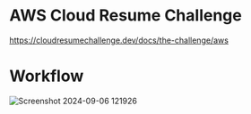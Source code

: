 # AWS Cloud Resume Challenge
https://cloudresumechallenge.dev/docs/the-challenge/aws
# Workflow
![Screenshot 2024-09-06 121926](https://github.com/user-attachments/assets/1990eeda-e0c3-48c0-8cad-d31cc0ebfd25)
